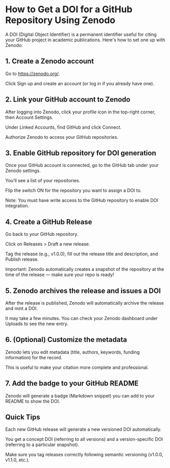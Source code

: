 # How to Get a DOI for a GitHub Repository Using Zenodo
A DOI (Digital Object Identifier) is a permanent identifier useful for citing your GitHub project in academic publications. Here's how to set one up with Zenodo:

## 1. Create a Zenodo account
Go to https://zenodo.org/.

Click Sign up and create an account (or log in if you already have one).

## 2. Link your GitHub account to Zenodo
After logging into Zenodo, click your profile icon in the top-right corner, then Account Settings.

Under Linked Accounts, find GitHub and click Connect.

Authorize Zenodo to access your GitHub repositories.

## 3. Enable GitHub repository for DOI generation
Once your GitHub account is connected, go to the GitHub tab under your Zenodo settings.

You’ll see a list of your repositories.

Flip the switch ON for the repository you want to assign a DOI to.

Note: You must have write access to the GitHub repository to enable DOI integration.

## 4. Create a GitHub Release
Go back to your GitHub repository.

Click on Releases > Draft a new release.

Tag the release (e.g., v1.0.0), fill out the release title and description, and Publish release.

Important: Zenodo automatically creates a snapshot of the repository at the time of the release — make sure your repo is ready!

## 5. Zenodo archives the release and issues a DOI
After the release is published, Zenodo will automatically archive the release and mint a DOI.

It may take a few minutes. You can check your Zenodo dashboard under Uploads to see the new entry.

## 6. (Optional) Customize the metadata
Zenodo lets you edit metadata (title, authors, keywords, funding information) for the record.

This is useful to make your citation more complete and professional.

## 7. Add the badge to your GitHub README
Zenodo will generate a badge (Markdown snippet) you can add to your README to show the DOI.



## Quick Tips
Each new GitHub release will generate a new versioned DOI automatically.

You get a concept DOI (referring to all versions) and a version-specific DOI (referring to a particular snapshot).

Make sure you tag releases correctly following semantic versioning (v1.0.0, v1.1.0, etc.).
